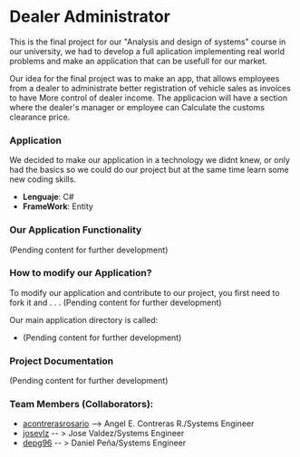 # Dealer Administrator
This is the final project for our "Analysis and design of systems" course in our university, we had to develop a full aplication implementing real world problems and make an application that can be usefull for our market.

Our idea for the final project was to make an app, that allows employees from a dealer to administrate better registration of vehicle sales as invoices to have More control of dealer income. The applicacion will have a section where the dealer's manager or employee can Calculate the customs clearance price.


<h3> Application </h3>


We decided to make our application in a technology we didnt knew, or only had the basics so we could do our project but at the same time learn some new coding skills.

<ul>
  <li><b>Lenguaje</b>: C# </li>
  <li><b>FrameWork</b>:  Entity</li>
</ul>

<h3> Our Application Functionality </h3>

(Pending content for further development)


<h3>How to modify our Application? </h3>

To modify our application and contribute to our project, you first need to fork it and . . . (Pending content for further development)

Our main application directory is called:

<ul>
  <li>(Pending content for further development)</li>
</ul>

<h3>Project Documentation</h3>

(Pending content for further development)

<h3>Team Members (Collaborators):</h3>
<ul>
	<li><a href="https://github.com/acontrerasrosario">acontrerasrosario</a> --> Angel E. Contreras R./Systems Engineer </li>
	<li><a href="https://github.com/Josevlz">josevlz</a> -- > Jose Valdez/Systems Engineer</li>
	<li><a href="https://github.com/depg96">depg96</a> -- > Daniel Peña/Systems Engineer</li>
</ul>
